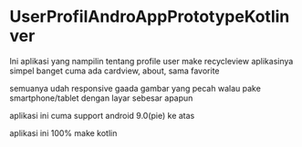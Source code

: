 # UserProfilAndroAppPrototypeKotlinver

Ini aplikasi yang nampilin tentang profile user make recycleview
aplikasinya simpel banget cuma ada cardview, about, sama favorite

semuanya udah responsive gaada gambar yang pecah walau pake smartphone/tablet dengan layar sebesar apapun

aplikasi ini cuma support android 9.0(pie) ke atas

aplikasi ini 100% make kotlin
